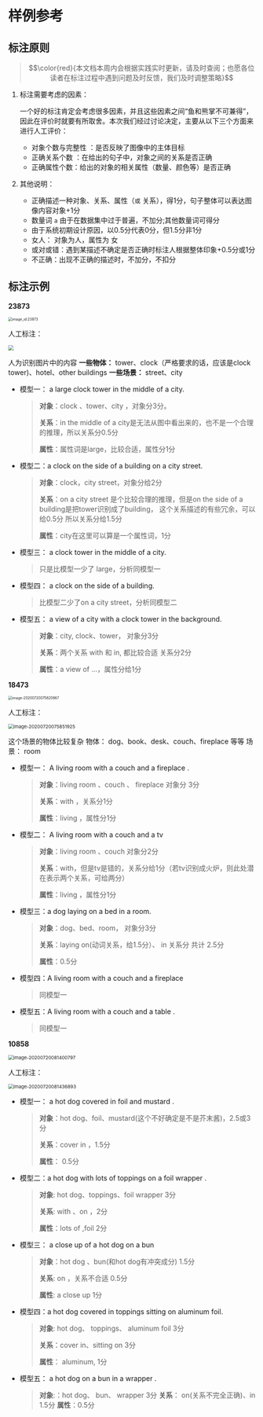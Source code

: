 # 样例参考

## 标注原则

> $$\color{red}{本文档本周内会根据实践实时更新，请及时查阅；也愿各位读者在标注过程中遇到问题及时反馈，我们及时调整策略}$$

1. 标注需要考虑的因素：

   一个好的标注肯定会考虑很多因素，并且这些因素之间“鱼和熊掌不可兼得”，因此在评价时就要有所取舍。本次我们经过讨论决定，主要从以下三个方面来进行人工评价：

   * 对象个数与完整性 ：是否反映了图像中的主体目标
   * 正确关系个数 ：在给出的句子中，对象之间的关系是否正确
   * 正确属性个数：给出的对象的相关属性（数量、颜色等）是否正确

2. 其他说明：
   * 正确描述一种对象、关系、属性（`或` 关系），得1分，句子整体可以表达图像内容对象+1分
   * 数量词 `a` 由于在数据集中过于普遍，不加分;其他数量词可得分
   * 由于系统初期设计原因，以0.5分代表0分，但1.5分非1分
   * 女人：  对象为人，属性为 女
   * 或对或错：遇到某描述不确定是否正确时标注人根据整体印象+0.5分或1分
   * 不正确：出现不正确的描述时，不加分，不扣分



## 标注示例

**23873**

<img src="http://resource.mahc.host/img/image-20200720074241819.png" alt="image_id:23873" style="zoom:50%;" />

人工标注：

<img src="http://resource.mahc.host/img/image-20200720074407545.png" style="zoom: 67%;" />



⼈为识别图⽚中的内容
**⼀些物体：**
tower、clock（严格要求的话，应该是clock tower)、hotel、other buildings
**⼀些场景：**
street、city

* 模型一： a large clock tower in the middle of a city.

  > **对象**：clock 、tower、city ，对象分3分。
  >
  > **关系**：in the middle of a city是⽆法从图中看出来的，也不是⼀个合理的推理，所以关系分0.5分
  >
  > **属性**：属性词是large，⽐较合适，属性分1分

  

* 模型二：a clock on the side of a building on a city street.

  > **对象**：clock，city street，对象分给2分
  >
  > **关系**：on a city street 是个⽐较合理的推理，但是on the side of a building是把tower识别成了building，
  > 这个关系描述的有些冗余，可以给0.5分 所以关系分给1.5分
  >
  > **属性**：city在这⾥可以算是⼀个属性词，1分

  

* 模型三： a clock tower in the middle of a city.

  > 只是⽐模型⼀少了 large，分析同模型⼀

  

* 模型四： a clock on the side of a building.

  > ⽐模型⼆少了on a city street，分析同模型⼆

  

* 模型五： a view of a city with a clock tower in the background.

  > **对象**：city, clock、tower， 对象分3分
  >
  > **关系**：两个关系 with 和 in, 都⽐较合适 关系分2分
  >
  > **属性**：a view of ...，属性分给1分

  



**18473**

<img src="http://resource.mahc.host/img/image-20200720075820867.png" alt="image-20200720075820867" style="zoom:50%;" />

人工标注：

<img src="http://resource.mahc.host/img/image-20200720075851925.png" alt="image-20200720075851925" style="zoom:67%;" />

这个场景的物体⽐较复杂
物体：
dog、book、desk、couch、fireplace 等等
场景：
room

* 模型一： A living room with a couch and a fireplace .

  > **对象**：living room 、couch 、 fireplace 对象分 3分
  >
  > **关系**：with ，关系分1分
  >
  > **属性**：living ，属性分1分

  

* 模型二： A living room with a couch and a tv

  > **对象**：living room 、couch 对象分2分
  >
  > **关系**：with，但是tv是错的，关系分给1分（若tv识别成火炉，则此处潜在表示两个关系，可给两分）
  >
  > **属性**：living ，属性分1分

  

* 模型三：a dog laying on a bed in a room.

  > **对象**：dog、bed、room， 对象分3分
  >
  > **关系**：laying on(动词关系，给1.5分）、 in 关系分 共计 2.5分
  >
  > **属性**：0.5分

  

* 模型四：A living room with a couch and a fireplace

  > 同模型一

  

* 模型五：A living room with a couch and a table .

  > 同模型一



**10858**

<img src="http://resource.mahc.host/img/image-20200720081400797.png" alt="image-20200720081400797" style="zoom:67%;" />

人工标注：

<img src="http://resource.mahc.host/img/image-20200720081436893.png" alt="image-20200720081436893" style="zoom:67%;" />



* 模型一： a  hot dog covered in foil and mustard .

  > **对象**：hot dog、foil、mustard(这个不好确定是不是芥末酱)，2.5或3分
  >
  > **关系**：cover in ，1.5分
  >
  > **属性**： 0.5分

  

* 模型二：a hot dog with lots of toppings on a foil wrapper .

  > **对象**: hot dog、toppings、foil wrapper 3分
  >
  > **关系**: with 、on ，2分
  >
  > **属性**：lots of ,foil 2分

  

* 模型三： a close up of a hot dog on a bun

  > **对象**：hot dog 、bun(和hot dog有冲突成分) 1.5分
  >
  > **关系**: on ，关系不合适 0.5分
  >
  > **属性**: a close up 1分

  

* 模型四：a hot dog covered in toppings sitting on aluminum foil.

  > **对象**: hot dog、 toppings、 aluminum foil 3分
  >
  > **关系**：cover in、sitting on 3分
  >
  > **属性**： aluminum, 1分

  

* 模型五： a hot dog on a bun in a wrapper .

  > **对象**:：hot dog、 bun、 wrapper 3分
  > **关系**： on(关系不完全正确)、in  1.5分
  > **属性**：0.5分
  
  



